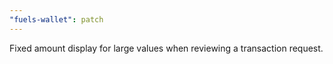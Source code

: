 ```yaml
---
"fuels-wallet": patch
---
```


Fixed amount display for large values when reviewing a transaction request.